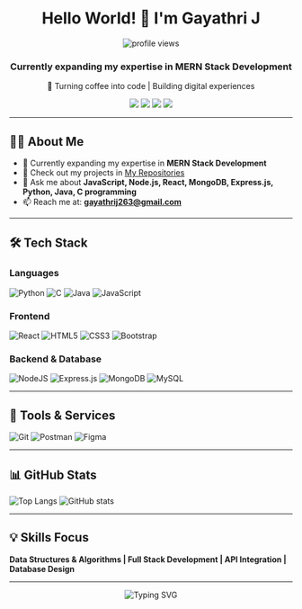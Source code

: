 <h1 align="center">Hello World! 👋 I'm Gayathri J</h1>

<p align="center">
  <img src="https://komarev.com/ghpvc/?username=gayathrij&label=Profile%20views&color=0e75b6&style=flat" alt="profile views" />
</p>

<h3 align="center">Currently expanding my expertise in MERN Stack Development</h3>
<p align="center">🚀 Turning coffee into code | Building digital experiences</p>

<p align="center">
  <a href="mailto:gayathrij263@gmail.com"><img src="https://img.shields.io/badge/Email-D14836?style=for-the-badge&logo=gmail&logoColor=white"></a>
  <a href="https://www.linkedin.com/in/gayathri-j2003/"><img src="https://img.shields.io/badge/LinkedIn-0077B5?style=for-the-badge&logo=linkedin&logoColor=white"></a>
  <a href="https://www.instagram.com/gayathri._.j/"><img src="https://img.shields.io/badge/Instagram-E4405F?style=for-the-badge&logo=instagram&logoColor=white"></a>
  <a href="https://leetcode.com/u/Gayathri_J2003/"><img src="https://img.shields.io/badge/LeetCode-FFA116?style=for-the-badge&logo=leetcode&logoColor=white"></a>
</p>

---

## 👩‍💻 About Me

- 🌱 Currently expanding my expertise in **MERN Stack Development**
- 💼 Check out my projects in [My Repositories](https://github.com/gayathrij?tab=repositories)
- 💬 Ask me about **JavaScript, Node.js, React, MongoDB, Express.js, Python, Java, C programming**
- 📫 Reach me at: **gayathrij263@gmail.com**

---

## 🛠 Tech Stack

### Languages  
![Python](https://img.shields.io/badge/Python-3776AB?style=for-the-badge&logo=python&logoColor=white)
![C](https://img.shields.io/badge/C-00599C?style=for-the-badge&logo=c&logoColor=white)
![Java](https://img.shields.io/badge/Java-007396?style=for-the-badge&logo=java&logoColor=white)
![JavaScript](https://img.shields.io/badge/Javascript-F7DF1E?style=for-the-badge&logo=javascript&logoColor=black)


### Frontend  
![React](https://img.shields.io/badge/React-20232A?style=for-the-badge&logo=react&logoColor=61DAFB)
![HTML5](https://img.shields.io/badge/HTML5-E34F26?style=for-the-badge&logo=html5&logoColor=white)
![CSS3](https://img.shields.io/badge/CSS3-1572B6?style=for-the-badge&logo=css3&logoColor=white)
![Bootstrap](https://img.shields.io/badge/Bootstrap-563D7C?style=for-the-badge&logo=bootstrap&logoColor=white)

### Backend & Database  
![NodeJS](https://img.shields.io/badge/Node.js-43853D?style=for-the-badge&logo=node-dot-js&logoColor=white)
![Express.js](https://img.shields.io/badge/Express.js-404D59?style=for-the-badge)
![MongoDB](https://img.shields.io/badge/MongoDB-4EA94B?style=for-the-badge&logo=mongodb&logoColor=white)
![MySQL](https://img.shields.io/badge/MySQL-4479A1?style=for-the-badge&logo=mysql&logoColor=white)

---

## 🔧 Tools & Services

![Git](https://img.shields.io/badge/Git-F05032?style=for-the-badge&logo=git&logoColor=white)
![Postman](https://img.shields.io/badge/Postman-FF6C37?style=for-the-badge&logo=postman&logoColor=white)
![Figma](https://img.shields.io/badge/Figma-F24E1E?style=for-the-badge&logo=figma&logoColor=white)

---

## 📊 GitHub Stats

![Top Langs](https://github-readme-stats.vercel.app/api/top-langs/?username=gayathrij&layout=compact&theme=radical)
![GitHub stats](https://github-readme-stats.vercel.app/api?username=gayathrij&show_icons=true&theme=radical)

---

## 💡 Skills Focus

**Data Structures & Algorithms | Full Stack Development | API Integration | Database Design**

---

<p align="center">
  <img src="https://readme-typing-svg.demolab.com?font=Fira+Code&pause=1000&color=1AF7E4&center=true&vCenter=true&width=435&lines=✨+Passionate+about+Programming+✨;✨+Web+Development+and+Design+✨" alt="Typing SVG" />
</p>
